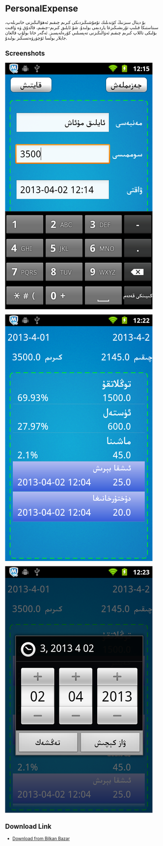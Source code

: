 PersonalExpense
===============

بۇ دېتال سىزنىڭ كۈندىلىك تۇمۇشىڭىزدىكى كىرىم چىقىم ئەھۋالىڭىزنى خاتىرىلەپ، سىتاستىكا قىلىپ تۇرىشىڭىزغا ياردىمى بولىدۇ. شۇ ئايلىق كىرىم-چىقىم، قالدۇق ۋە ۋاقىت بۆلىكى تاللاپ كىرىم چىقىم ئەۋالىڭىزنى تەپسىلىي كۆرەلەيسىز. ئەگەر خاتا بولۇپ قالغان جايلار بولسا ئۆچۈرۋەتسىڭىز بولىدۇ.

Screenshots
---------
![screenshot](screenshots/001.png)

![screenshot](screenshots/002.png)

![screenshot](screenshots/003.png)

Download Link
---------
* [Download from Bilkan Bazar](http://bazar.bilkan.net/App.aspx?id=232)
